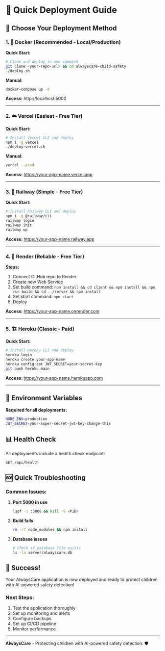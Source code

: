 # 🚀 Quick Deployment Guide

## 🎯 Choose Your Deployment Method

### 1. 🐳 Docker (Recommended - Local/Production)

**Quick Start:**
```bash
# Clone and deploy in one command
git clone <your-repo-url> && cd alwayscare-child-safety
./deploy.sh
```

**Manual:**
```bash
docker-compose up -d
```

**Access:** http://localhost:5000

---

### 2. ☁️ Vercel (Easiest - Free Tier)

**Quick Start:**
```bash
# Install Vercel CLI and deploy
npm i -g vercel
./deploy-vercel.sh
```

**Manual:**
```bash
vercel --prod
```

**Access:** https://your-app-name.vercel.app

---

### 3. 🚂 Railway (Simple - Free Tier)

**Quick Start:**
```bash
# Install Railway CLI and deploy
npm i -g @railway/cli
railway login
railway init
railway up
```

**Access:** https://your-app-name.railway.app

---

### 4. 🎨 Render (Reliable - Free Tier)

**Steps:**
1. Connect GitHub repo to Render
2. Create new Web Service
3. Set build command: `npm install && cd client && npm install && npm run build && cd ../server && npm install`
4. Set start command: `npm start`
5. Deploy

**Access:** https://your-app-name.onrender.com

---

### 5. 🏗️ Heroku (Classic - Paid)

**Quick Start:**
```bash
# Install Heroku CLI and deploy
heroku login
heroku create your-app-name
heroku config:set JWT_SECRET=your-secret-key
git push heroku main
```

**Access:** https://your-app-name.herokuapp.com

---

## 🔧 Environment Variables

**Required for all deployments:**
```bash
NODE_ENV=production
JWT_SECRET=your-super-secret-jwt-key-change-this
```

## 📊 Health Check

All deployments include a health check endpoint:
```
GET /api/health
```

## 🆘 Quick Troubleshooting

### Common Issues:

1. **Port 5000 in use**
   ```bash
   lsof -i :5000 && kill -9 <PID>
   ```

2. **Build fails**
   ```bash
   rm -rf node_modules && npm install
   ```

3. **Database issues**
   ```bash
   # Check if database file exists
   ls -la server/alwayscare.db
   ```

## 🎉 Success!

Your AlwaysCare application is now deployed and ready to protect children with AI-powered safety detection!

### Next Steps:
1. Test the application thoroughly
2. Set up monitoring and alerts
3. Configure backups
4. Set up CI/CD pipeline
5. Monitor performance

---

**AlwaysCare** - Protecting children with AI-powered safety detection. 🛡️